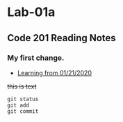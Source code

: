 # Lab-01a

## Code 201 Reading Notes

### My first change.

- [Learning from 01/21/2020](/class-1.md)


~~this is text~~ 


```
git status
git add
git commit
```